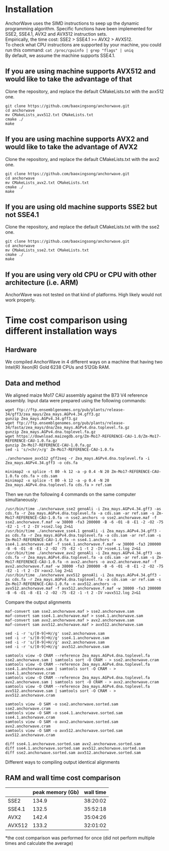 # Installation
AnchorWave uses the SIMD instructions to seep up the dynamic programming algorithm. Specific functions have been implemented for SSE2, SSE4.1, AVX2 and AVX512 instruction sets.  
Empirically, the time cost: SSE2 > SSE4.1 >= AVX2 > AVX512.  
To check what CPU instructions are supported by your machine, you could run this command:
```cat /proc/cpuinfo | grep "flags" | uniq```  
By default, we assume the machine supports SSE4.1.

## If you are using machine supports AVX512 and would like to take the advantage of that
Clone the repository, and replace the default CMakeLists.txt with the avx512 one.
```
git clone https://github.com/baoxingsong/anchorwave.git
cd anchorwave
mv CMakeLists_avx512.txt CMakeLists.txt
cmake ./
make
```


## If you are using machine supports AVX2 and would like to take the advantage of AVX2
Clone the repository, and replace the default CMakeLists.txt with the avx2 one.
```
git clone https://github.com/baoxingsong/anchorwave.git
cd anchorwave
mv CMakeLists_avx2.txt CMakeLists.txt
cmake ./
make
```


## If you are using old machine supports SSE2 but not SSE4.1

Clone the repository, and replace the default CMakeLists.txt with the sse2 one.
```
git clone https://github.com/baoxingsong/anchorwave.git
cd anchorwave
mv CMakeLists_sse2.txt CMakeLists.txt
cmake ./
make
```

## If you are using very old CPU or CPU with other architecture (i.e. ARM)
AnchorWave was not tested on that kind of platforms. High likely would not work properly.

# Time cost comparison using different installation ways
## Hardware
We compiled AnchorWave in 4 different ways on a machine that having two Intel(R) Xeon(R) Gold 6238 CPUs and 512Gb RAM.
## Data and method
We aligned maize Mo17 CAU assembly against the B73 V4 reference assembly. Input data were prepared using the following commands:
```
wget ftp://ftp.ensemblgenomes.org/pub/plants/release-34/gff3/zea_mays/Zea_mays.AGPv4.34.gff3.gz
gunzip Zea_mays.AGPv4.34.gff3.gz
wget ftp://ftp.ensemblgenomes.org/pub/plants/release-34/fasta/zea_mays/dna/Zea_mays.AGPv4.dna.toplevel.fa.gz
gunzip Zea_mays.AGPv4.dna.toplevel.fa.gz
wget https://download.maizegdb.org/Zm-Mo17-REFERENCE-CAU-1.0/Zm-Mo17-REFERENCE-CAU-1.0.fa.gz
gunzip Zm-Mo17-REFERENCE-CAU-1.0.fa.gz
sed -i 's/>chr/>/g' Zm-Mo17-REFERENCE-CAU-1.0.fa

./anchorwave_avx512 gff2seq -r Zea_mays.AGPv4.dna.toplevel.fa -i Zea_mays.AGPv4.34.gff3 -o cds.fa

minimap2 -x splice -t 80 -k 12 -a -p 0.4 -N 20 Zm-Mo17-REFERENCE-CAU-1.0.fa cds.fa > cds.sam
minimap2 -x splice -t 80 -k 12 -a -p 0.4 -N 20 Zea_mays.AGPv4.dna.toplevel.fa cds.fa > ref.sam
```
Then we run the following 4 commands on the same computer simultaneously:
```
/usr/bin/time ./anchorwave_sse2 genoAli -i Zea_mays.AGPv4.34.gff3 -as cds.fa -r Zea_mays.AGPv4.dna.toplevel.fa -a cds.sam -ar ref.sam -s Zm-Mo17-REFERENCE-CAU-1.0.fa -n sse2.anchors -o sse2.anchorwave.maf -f sse2.anchorwave.f.maf -w 38000 -fa3 200000 -B -6 -O1 -8 -E1 -2 -O2 -75 -E2 -1 -t 2 -IV >sse2.log 2>&1
/usr/bin/time ./anchorwave_sse4.1 genoAli -i Zea_mays.AGPv4.34.gff3 -as cds.fa -r Zea_mays.AGPv4.dna.toplevel.fa -a cds.sam -ar ref.sam -s Zm-Mo17-REFERENCE-CAU-1.0.fa -n sse4.1.anchors -o sse4.1.anchorwave.maf -f sse4.1.anchorwave.f.maf -w 38000 -fa3 200000 -B -6 -O1 -8 -E1 -2 -O2 -75 -E2 -1 -t 2 -IV >sse4.1.log 2>&1
/usr/bin/time ./anchorwave_avx2 genoAli -i Zea_mays.AGPv4.34.gff3 -as cds.fa -r Zea_mays.AGPv4.dna.toplevel.fa -a cds.sam -ar ref.sam -s Zm-Mo17-REFERENCE-CAU-1.0.fa -n avx2.anchors -o avx2.anchorwave.maf -f avx2.anchorwave.f.maf -w 38000 -fa3 200000 -B -6 -O1 -8 -E1 -2 -O2 -75 -E2 -1 -t 2 -IV >avx2.log 2>&1
/usr/bin/time ./anchorwave_avx512 genoAli -i Zea_mays.AGPv4.34.gff3 -as cds.fa -r Zea_mays.AGPv4.dna.toplevel.fa -a cds.sam -ar ref.sam -s Zm-Mo17-REFERENCE-CAU-1.0.fa -n avx512.anchors -o avx512.anchorwave.maf -f avx512.anchorwave.f.maf -w 38000 -fa3 200000 -B -6 -O1 -8 -E1 -2 -O2 -75 -E2 -1 -t 2 -IV >avx512.log 2>&1
```
Compare the output alignments
```
maf-convert sam sse2.anchorwave.maf > sse2.anchorwave.sam
maf-convert sam sse4.1.anchorwave.maf > sse4.1.anchorwave.sam
maf-convert sam avx2.anchorwave.maf > avx2.anchorwave.sam
maf-convert sam avx512.anchorwave.maf > avx512.anchorwave.sam

sed -i -r 's/[0-9]+H//g' sse2.anchorwave.sam
sed -i -r 's/[0-9]+H//g' sse4.1.anchorwave.sam
sed -i -r 's/[0-9]+H//g' avx2.anchorwave.sam
sed -i -r 's/[0-9]+H//g' avx512.anchorwave.sam

samtools view -O CRAM --reference Zea_mays.AGPv4.dna.toplevel.fa sse2.anchorwave.sam | samtools sort -O CRAM - > sse2.anchorwave.cram
samtools view -O CRAM --reference Zea_mays.AGPv4.dna.toplevel.fa sse4.1.anchorwave.sam | samtools sort -O CRAM - > sse4.1.anchorwave.cram
samtools view -O CRAM --reference Zea_mays.AGPv4.dna.toplevel.fa avx2.anchorwave.sam | samtools sort -O CRAM - > avx2.anchorwave.cram
samtools view -O CRAM --reference Zea_mays.AGPv4.dna.toplevel.fa avx512.anchorwave.sam | samtools sort -O CRAM - > avx512.anchorwave.cram

samtools view -O SAM -o sse2.anchorwave.sorted.sam sse2.anchorwave.cram
samtools view -O SAM -o sse4.1.anchorwave.sorted.sam sse4.1.anchorwave.cram
samtools view -O SAM -o avx2.anchorwave.sorted.sam avx2.anchorwave.cram
samtools view -O SAM -o avx512.anchorwave.sorted.sam avx512.anchorwave.cram

diff sse4.1.anchorwave.sorted.sam avx2.anchorwave.sorted.sam
diff sse4.1.anchorwave.sorted.sam avx512.anchorwave.sorted.sam
diff sse2.anchorwave.sorted.sam avx512.anchorwave.sorted.sam
```
Different ways to compiling output identical alignments
## RAM and wall time cost comparison
|             | peak memory (Gb) | wall time   |
| ----------- | ----------- | ----------- | 
| SSE2        | 134.9        | 38:20:02 |
| SSE4.1      | 132.5        | 35:52:18 |
| AVX2        | 142.4        | 35:04:26 |
| AVX512      | 133.2        | 32:01:02 |

*the cost comparison was performed for once (did not perform multiple times and calculate the average)
